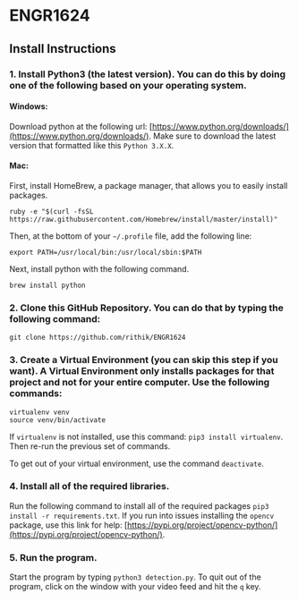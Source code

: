 # ENGR1624

## Install Instructions

### 1. Install Python3 (the latest version). You can do this by doing one of the following based on your operating system.

#### Windows:
Download python at the following url: [https://www.python.org/downloads/](https://www.python.org/downloads/). Make sure to download the latest version that formatted like this `Python 3.X.X`.

#### Mac:
First, install HomeBrew, a package manager, that allows you to easily install packages.
```
ruby -e "$(curl -fsSL https://raw.githubusercontent.com/Homebrew/install/master/install)"
```
Then, at the bottom of your `~/.profile` file, add the following line:
```
export PATH=/usr/local/bin:/usr/local/sbin:$PATH
```
Next, install python with the following command.
```
brew install python
```

### 2. Clone this GitHub Repository. You can do that by typing the following command:
```
git clone https://github.com/rithik/ENGR1624
```

### 3. Create a Virtual Environment (you can skip this step if you want). A Virtual Environment only installs packages for that project and not for your entire computer. Use the following commands:

```
virtualenv venv
source venv/bin/activate
```

If `virtualenv` is not installed, use this command: `pip3 install virtualenv`. Then re-run the previous set of commands.

To get out of your virtual environment, use the command `deactivate`.

### 4. Install all of the required libraries. 

Run the following command to install all of the required packages `pip3 install -r requirements.txt`. If you run into issues installing the `opencv` package, use this link for help: [https://pypi.org/project/opencv-python/](https://pypi.org/project/opencv-python/).

### 5. Run the program. 

Start the program by typing `python3 detection.py`. To quit out of the program, click on the window with your video feed and hit the `q` key.
